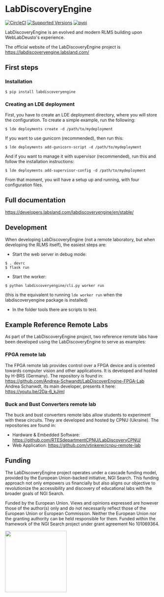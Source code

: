 # LabDiscoveryEngine


[![CircleCI](https://circleci.com/gh/labsland/labdiscoveryengine.svg?style=svg)](https://circleci.com/gh/labsland/labdiscoveryengine)
[![Supported Versions](https://img.shields.io/pypi/pyversions/labdiscoveryengine.svg)](https://pypi.org/project/labdiscoveryengine)
[![pypi](https://img.shields.io/pypi/v/labdiscoveryengine.svg)](https://pypi.org/project/labdiscoveryengine)

LabDiscoveryEngine is an evolved and modern RLMS building upon WebLabDeusto's experience.

The official website of the LabDiscoveryEngine project is https://labdiscoveryengine.labsland.com/


## First steps

### Installation

```
$ pip install labdiscoveryengine
```

### Creating an LDE deployment

First, you have to create an LDE deployment directory, where you will store the configuration. To create a simple example, run the following:

```
$ lde deployments create -d /path/to/mydeployment
```

If you want to use gunicorn (recommended), then run this:
```
$ lde deployments add-gunicorn-script -d /path/to/mydeployment
```

And if you want to manage it with supervisor (recommended), run this and follow the installation instructions:

```
$ lde deployments add-supervisor-config -d /path/to/mydeployment
```

From that moment, you will have a setup up and running, with four configuration files.

## Full documentation

https://developers.labsland.com/labdiscoveryengine/en/stable/

## Development

When developing LabDiscoveryEngine (not a remote laboratory, but when developing the RLMS itself), the easiest steps are:


* Start the web server in debug mode:
```
$ . devrc
$ flask run
```

* Start the worker:
```
$ python labdiscoveryengine/cli.py worker run
```

(this is the equivalent to running ```lde worker run``` when the labdiscoveryengine package is installed)

* In the folder tools there are scripts to test.



## Example Reference Remote Labs

As part of the LabDiscoveryEngine project, two reference remote labs have been developed using the LabDiscoveryEngine to serve as examples:

### FPGA remote lab

The FPGA remote lab provides control over a FPGA device and is oriented towards computer vision and other applications. It is developed and hosted by H-BRS (Germany).
The repository is found in: https://github.com/Andrea-Schwandt/LabDiscoverEngine-FPGA-Lab
Andrea Schanwdt, its main developer, presents it here: https://youtu.be/2Da-6_kJjmI

### Buck and Bust Converters remote lab

The buck and bust converters remote labs allow students to experiment with these circuits. They are developed and hosted by CPNU (Ukraine).
The repositories are found in:
  - Hardware & Embedded Software: https://github.com/RTESdepartmentCPNU/LabDiscoveryCPNU/
  - Web Application: https://github.com/vtinkerer/cnpu-remote-lab


## Funding

The LabDiscoveryEngine project operates under a cascade funding model, provided by the European Union-backed initiative, NGI Search. This funding approach not only empowers us financially but also aligns our objective to revolutionize the accessibility and discovery of educational labs with the broader goals of NGI Search.

Funded by the European Union. Views and opinions expressed are however those of the author(s) only and do not necessarily reflect those of the European Union or European Commission. Neither the European Union nor the granting authority can be held responsible for them. Funded within the framework of the NGI Search project under grant agreement No 101069364.

<img src="https://labsland.com/images/supportedby/eu-emblem.jpeg" style="width: 200px">
